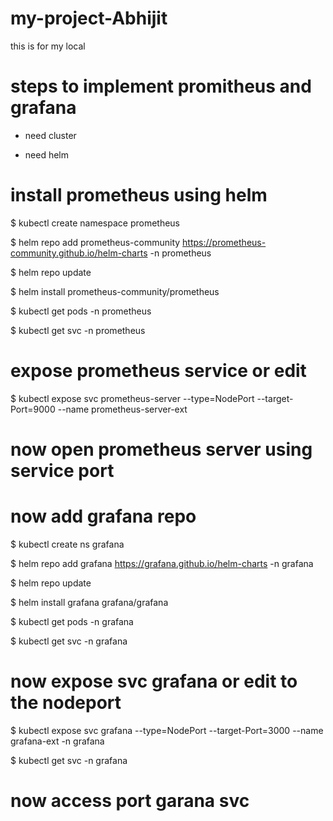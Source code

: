 # my-project-Abhijit
this is for my local


# steps to implement promitheus and grafana 

+ need cluster 

+ need helm 


# install prometheus using helm 

$ kubectl create namespace prometheus

$ helm repo add prometheus-community https://prometheus-community.github.io/helm-charts -n prometheus 

$ helm repo update 

$ helm install prometheus-community/prometheus 

$ kubectl get pods -n prometheus

$ kubectl get svc -n prometheus

# expose prometheus service or edit 

$ kubectl expose svc prometheus-server --type=NodePort --target-Port=9000 --name prometheus-server-ext

# now open prometheus server using service port 



# now add grafana repo 

$ kubectl create ns grafana 

$ helm repo add grafana https://grafana.github.io/helm-charts -n grafana 

$ helm repo update 

$ helm install grafana grafana/grafana 

$ kubectl get pods -n grafana 

$ kubectl get svc -n grafana 


# now expose svc grafana or edit to the nodeport

$ kubectl expose svc grafana --type=NodePort --target-Port=3000 --name grafana-ext -n grafana 

$ kubectl get svc -n grafana 

# now access port garana svc
